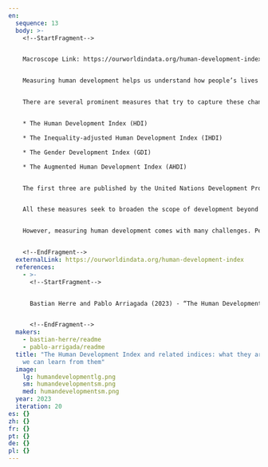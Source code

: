 ```yaml
---
en:
  sequence: 13
  body: >-
    <!--StartFragment-->


    Macroscope Link: https://ourworldindata.org/human-development-index


    Measuring human development helps us understand how people’s lives and livelihoods vary across the world and how they have changed over time. 


    There are several prominent measures that try to capture these changes: 


    * The Human Development Index (HDI) 

    * The Inequality-adjusted Human Development Index (IHDI) 

    * The Gender Development Index (GDI) 

    * The Augmented Human Development Index (AHDI) 


    The first three are published by the United Nations Development Programme. The AHDI, meanwhile, was developed by the economic historian Leandro Prados de la Escosura. 


    All these measures seek to broaden the scope of development beyond simple economic growth and to capture other key metrics that track peoples’ living standards. 


    However, measuring human development comes with many challenges. People do not always agree on what should be included. And even once defined, features of human development are difficult to measure. So how do these indices track human development? And what can we learn from them? We summarize the similarities and differences between the different approaches in this article and how to decide on which one to use.


    <!--EndFragment-->
  externalLink: https://ourworldindata.org/human-development-index
  references:
    - >-
      <!--StartFragment-->


      Bastian Herre and Pablo Arriagada (2023) - “The Human Development Index and related indices: what they are and what we can learn from them” Published online at OurWorldInData.org. Retrieved from: 'https://ourworldindata.org/human-development-index' \[Online Resource]


      <!--EndFragment-->
  makers:
    - bastian-herre/readme
    - pablo-arrigada/readme
  title: "The Human Development Index and related indices: what they are and what
    we can learn from them"
  image:
    lg: humandevelopmentlg.png
    sm: humandevelopmentsm.png
    med: humandevelopmentsm.png
  year: 2023
  iteration: 20
es: {}
zh: {}
fr: {}
pt: {}
de: {}
pl: {}
---
```

